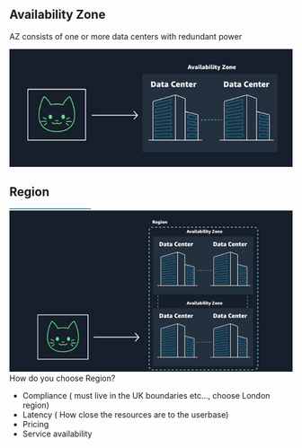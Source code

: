 
## Availability Zone
AZ consists of one or more data centers with redundant power

![AvailabilityZone](/Images/availabilityZone.jpg)





## Region
![Region](Region.PNG)
How do you choose Region?
- Compliance ( must live in the UK boundaries etc..., choose London region)
- Latency ( How close the resources are to the userbase)
- Pricing
- Service availability